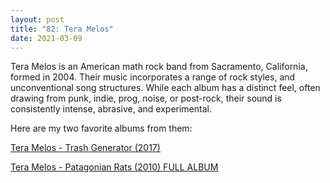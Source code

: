 ```yaml
---
layout: post
title: "82: Tera Melos"
date: 2021-03-09
---
```


Tera Melos is an American math rock band from Sacramento, California, formed in 2004. Their music incorporates a range of rock styles, and unconventional song structures. While each album has a distinct feel, often drawing from punk, indie, prog, noise, or post-rock, their sound is consistently intense, abrasive, and experimental.

Here are my two favorite albums from them:

[Tera Melos - Trash Generator (2017)](https://youtu.be/uRYH7kxg210)  

[Tera Melos - Patagonian Rats (2010) FULL ALBUM](https://youtu.be/S2QsZ75ESuk)  
